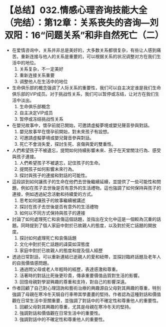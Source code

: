 # 【总结】032.情感心理咨询技能大全（完结）：第12章：关系丧失的咨询—刘双阳：16“问题关系”和非自然死亡（二）

-   在爱情咨询中，关系并非总是美好的，大多数关系都很复杂，有些让人感到痛苦。重新连接与他人的关系是重要的，可以根据关系的状况调整对方在我们生活中的地位。
    1.  关系复杂，不一定美好
    2.  重新连接关系重要
    3.  调整他人在生活中的地位
-   生命俱乐部的概念强调了人际关系的重要性，我们可以自主决定谁是我们生命俱乐部的VIP成员。对于挑战性关系，我们可以暂停或冻结，让对方在我们生活中淡出。
    1.  生命俱乐部概念
    2.  自主决定VIP成员
    3.  暂停或冻结挑战性关系
-   在嬰兒故事中，懷孕前就已開始，可邀請虛擬夢境或嬰兒聲音參與對話。
    1.  嬰兒故事早在懷孕前開始，對未來孩子有設想。
    2.  可邀請虛擬夢境或嬰兒聲音參與對話。
    3.  死亡不會消失愛，探討生死、哀傷與愛的雙重性。
-   人們希望孩子不被遺忘，提問如何持續影響未來、孩子在天堂關注行為、感受與孩子連接。
    1.  人們希望孩子不被遺忘，記住孩子的生命。
    2.  提問孩子如何影響未來行為。
    3.  探討與孩子的連接和對話的可能性。
-   這段談到如何讓孩子的生命在他們去世後繼續延續，並提供了一些可能性和問題，例如在孩子去世後是否有意外的生活禮物。這也強調了如何保持與孩子的連接，例如透過紀念活動和持續愛的方式。
    1.  思考如何讓孩子的故事繼續被講述
    2.  探討在孩子去世後是否有意外的生活禮物
    3.  如何以不同方式保持與孩子的連接
-   討論了如何處理死亡和哀傷這個話題，並指出在文化中這是一個較為沉重的話題。同時提到了個人家庭中對於已故親人的態度，以及對於死亡話題的開放度。
    1.  探討如何處理死亡和哀傷話題
    2.  文化中對於死亡話題的諱莫如深態度
    3.  家庭中對於已故親人的態度和提及個人經歷
-   透過日常對話，可以重新連結已逝親人的愛和紐帶，並探討臨終話題及老年人的自我價值感問題。
    1.  通過問父母或老人年輕時的經歷，表達感激和尊重。
    2.  活著時的對話比死後更珍貴，傳承重要價值品質對生活的影響。
    3.  回憶母親對學習興趣的尊重和支持，對自己的影響深遠。
-   作者回顧了自己對心理諮詢和藝術治療的興趣源自父母對其興趣的尊重，特別強調了母親在寒冷冬天騎自行車帶其學畫畫的堅持。作者認為這種對話和價值觀在日常生活中至關重要，並強調了對話中的不確定性和尊重他人的重要性。
    1.  回顧父母對其興趣的尊重，尤其是母親在寒冷冬天的堅持。
    2.  強調對話和價值觀在日常生活中的重要性。
    3.  強調對話中的不確定性和尊重他人的重要性。